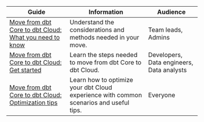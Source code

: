 | Guide | Information | Audience |
|------------|-------------|----------|
| [Move from dbt Core to dbt Cloud: What you need to know](/guides/core-to-cloud-2) | Understand the considerations and methods needed in your move. | Team leads, Admins |
| [Move from dbt Core to dbt Cloud: Get started](/guides/core-to-cloud-1?step=1) | Learn the steps needed to move from dbt Core to dbt Cloud. | Developers, Data engineers, Data analysts |
| [Move from dbt Core to dbt Cloud: Optimization tips](/guides/core-to-cloud-3) | Learn how to optimize your dbt Cloud experience with common scenarios and useful tips. | Everyone |
